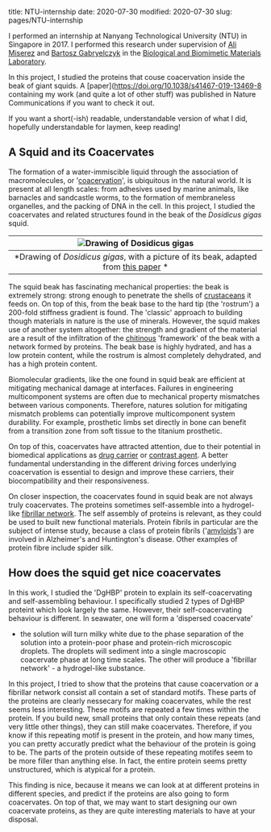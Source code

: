 title: NTU-internship
date: 2020-07-30
modified: 2020-07-30
slug: pages/NTU-internship

I performed an internship at Nanyang Technological University (NTU) in Singapore in 2017. I performed this research under supervision of 
[Ali Miserez](https://scholar.google.nl/citations?user=Nb6KgIoAAAAA) and [Bartosz Gabryelczyk](https://orcid.org/0000-0002-8150-8353) in 
the [Biological and Biomimetic Materials Laboratory](https://www.ntu.edu.sg/home/ali.miserez/).

In this project, I studied the proteins that couse coacervation inside the beak of giant squids. A [paper](https://doi.org/10.1038/s41467-019-13469-8
containing my work (and quite a lot of other stuff) was published in Nature Communications if you want to check it out. 

If you want a short(-ish) readable, understandable version of what I did, hopefully understandable for laymen, keep reading! 

## A Squid and its Coacervates
The formation of a water-immiscible liquid through the association of macromolecules, or '[coacervation](https://en.wikipedia.org/wiki/Coacervate)', is ubiquitous in the natural world. 
It is present at all length scales: from adhesives used by marine animals, like barnacles and sandcastle worms, to the formation of 
membraneless organelles, and the packing of DNA in the cell. In this project, I studied the coacervates and related structures found in 
the beak of the *Dosidicus gigas* squid.
	
| ![Drawing of Dosidicus gigas]({static}/images/Squid.png "Drawing of Dosidicus gigas, with a picture of its beak") | 
|:--:| 
| *Drawing of *Dosidicus gigas*, with a picture of its beak, adapted from [this paper](https://www.nature.com/articles/nchembio.1833) * |

The squid beak has fascinating mechanical properties: the beak is extremely strong: strong enough to penetrate the shells of [crustaceans](https://en.wikipedia.org/wiki/Crustacean)
it feeds on. On top of this, from the beak base to the hard tip (the 'rostrum') a 200-fold stiffness gradient is found. The 'classic' approach
to building though materials in nature is the use of minerals. However, the squid makes use of another system altogether: the strength and 
gradient of the material are a result of the infiltration of the [chitinous](https://en.wikipedia.org/wiki/Chitin) 'framework' of the beak with a network formed by proteins. 
The beak base is highly hydrated, and has a low protein content, while the rostrum is almost completely dehydrated, and has a high protein content.
	
Biomolecular gradients, like the one found in squid beak are efficient at mitigating mechanical damage at interfaces. Failures in engineering 
multicomponent systems are often due to mechanical property mismatches between various components. Therefore, natures solution for mitigating mismatch 
problems can potentially improve multicomponent system durability. For example, prosthetic limbs set directly in bone can benefit from a transition zone 
from soft tissue to the titanium prosthetic.
	
On top of this, coacervates have attracted attention, due to their potential in biomedical applications as [drug carrier](https://en.wikipedia.org/wiki/Drug_carrier)
or [contrast agent](https://en.wikipedia.org/wiki/Contrast_agent). A better fundamental understanding in the different driving forces underlying coacervation
is essential to design and improve these carriers, their biocompatibility and their responsiveness.
	
On closer inspection, the coacervates found in squid beak are not always truly coacervates. The proteins sometimes self-assemble into a hydrogel-like 
[fibrillar network](https://en.wikipedia.org/wiki/Fibril). The self assembly of proteins is relevant, as they could be used to built new functional materials. 
Protein fibrils in particular are the subject of intense study, because a class of protein fibrils ('[amyloids](https://en.wikipedia.org/wiki/Amyloid)') 
are involved in Alzheimer's and Huntington's disease. Other examples of protein fibre include spider silk.

## How does the squid get nice coacervates

In this work, I studied the 'DgHBP' protein to explain its self-coacervating and self-assembling behaviour. I specifically studied 2 types of DgHBP
proteint which look largely the same. However, their self-coacervating behaviour is different. In seawater, one will form a 'dispersed coacervate' 
- the solution will turn milky white due to the phase separation of the solution into a protein-poor phase and protein-rich microscopic droplets. The droplets
will sediment into a single macroscopic coacervate phase at long time scales. The other will produce a 'fibrillar network' - a hydrogel-like 
substance. 

In this project, I tried to show that the proteins that cause coacervation or a fibrillar network consist all contain a set of standard motifs. 
These parts of the proteins are clearly nessecary for making coacervates, while the rest seems less interesting. These motifs are repeated a few
times within the protein. If you build new, small proteins that only contain these repeats (and very little other things), they can still make 
coacervates. Therefore, if you know if this repeating motif is present in the protein, and how many times, you can pretty accuratly predict what the behaviour
of the protein is going to be. The parts of the protein outside of these repeating motifes seem to be more filler than anything else. In fact, the entire
protein seems pretty unstructured, which is atypical for a protein.

This finding is nice, because it means we can look at at different proteins in different species, and predict if the proteins are also going to form coacervates.
On top of that, we may want to start designing our own coacervate proteins, as they are quite interesting materials to have at your disposal.
